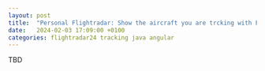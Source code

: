 ```yaml
---
layout: post
title:  "Personal Flightradar: Show the aircraft you are trcking with Fr24"
date:   2024-02-03 17:09:00 +0100
categories: flightradar24 tracking java angular
---
```


TBD
